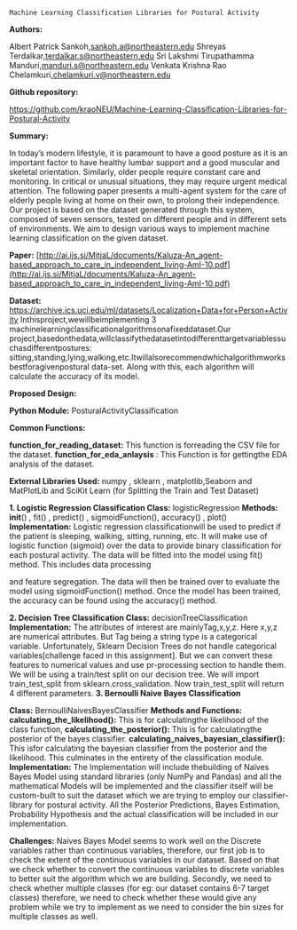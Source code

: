 ```
Machine Learning Classification Libraries for Postural Activity
```
**Authors:**

Albert Patrick Sankoh,sankoh.a@northeastern.edu
Shreyas Terdalkar,terdalkar.s@northeastern.edu
Sri Lakshmi Tirupathamma Manduri,manduri.s@northeastern.edu
Venkata Krishna Rao Chelamkuri,chelamkuri.v@northeastern.edu

**Github repository:**

https://github.com/kraoNEU/Machine-Learning-Classification-Libraries-for-Postural-Activity

**Summary:**

In today’s modern lifestyle, it is paramount to have a good posture as it is an important factor to have healthy
lumbar support and a good muscular and skeletal orientation. Similarly, older people require constant care and
monitoring. In critical or unusual situations, they may require urgent medical attention. The following paper
presents a multi-agent system for the care of elderly people living at home on their own, to prolong their
independence. Our project is based on the dataset generated through this system, composed of seven sensors,
tested on different people and in different sets of environments. We aim to design various ways to implement
machine learning classification on the given dataset.

**Paper:**
[http://ai.ijs.si/MitjaL/documents/Kaluza-An_agent-based_approach_to_care_in_independent_living-AmI-10.pdf](http://ai.ijs.si/MitjaL/documents/Kaluza-An_agent-based_approach_to_care_in_independent_living-AmI-10.pdf)

**Dataset:**
https://archive.ics.uci.edu/ml/datasets/Localization+Data+for+Person+Activity
Inthisproject,wewillbeimplementing 3 machinelearningclassificationalgorithmsonafixeddataset.Our
project,basedonthedata,willclassifythedatasetintodifferenttargetvariablessuchasdifferentpostures:
sitting,standing,lying,walking,etc.Itwillalsorecommendwhichalgorithmworksbestforagivenpostural
data-set. Along with this, each algorithm will calculate the accuracy of its model.

**Proposed Design:**

**Python Module:** PosturalActivityClassification

**Common Functions:**

**function_for_reading_dataset:** This function is forreading the CSV file for the dataset.
**function_for_eda_anlaysis** : This Function is for gettingthe EDA analysis of the dataset.

**External Libraries Used:** numpy , sklearn , matplotlib,Seaborn and MatPlotLib and SciKit Learn (for Splitting
the Train and Test Dataset)

**1. Logistic Regression Classification
Class:** logisticRegression
**Methods:** __init__() , fit() , predict() , sigmoidFunction(), accuracy() , plot()
**Implementation:** Logistic regression classificationwill be used to predict if the patient is sleeping, walking,
sitting, running, etc. It will make use of logistic function (sigmoid) over the data to provide binary classification
for each postural activity. The data will be fitted into the model using fit() method. This includes data processing


and feature segregation. The data will then be trained over to evaluate the model using sigmoidFunction()
method. Once the model has been trained, the accuracy can be found using the accuracy() method.

**2. Decision Tree Classification
Class:** decisionTreeClassification
**Implementation:** The attributes of interest are mainlyTag,x,y,z. Here x,y,z are numerical attributes. But Tag
being a string type is a categorical variable. Unfortunately, Sklearn Decision Trees do not handle categorical
variables[challenge faced in this assignment]. But we can convert these features to numerical values and use
pr-processing section to handle them. We will be using a train/test split on our decision tree. We will import
train_test_split from sklearn.cross_validation. Now train_test_split will return 4 different parameters.
**3. Bernoulli Naive Bayes Classification**

**Class:** BernoulliNaivesBayesClassifier
**Methods and Functions:
calculating_the_likelihood():** This is for calculatingthe likelihood of the class function,
**calculating_the_posterior():** This is for calculatingthe posterior of the bayes classifier.
**calculating_naives_bayesian_classifier():** This isfor calculating the bayesian classifier from the posterior and
the likelihood. This culminates in the entirety of the classification module.
**Implementation:** The Implementation will include thebuilding of Naives Bayes Model using standard libraries
(only NumPy and Pandas) and all the mathematical Models will be implemented and the classifier itself will be
custom-built to suit the dataset which we are trying to employ our classifier-library for postural activity. All the
Posterior Predictions, Bayes Estimation, Probability Hypothesis and the actual classification will be included in
our implementation.

**Challenges:**
Naives Bayes Model seems to work well on the Discrete variables rather than continuous variables, therefore,
our first job is to check the extent of the continuous variables in our dataset. Based on that we check whether to
convert the continuous variables to discrete variables to better suit the algorithm which we are building.
Secondly, we need to check whether multiple classes (for eg: our dataset contains 6-7 target classes) therefore,
we need to check whether these would give any problem while we try to implement as we need to consider the
bin sizes for multiple classes as well.
